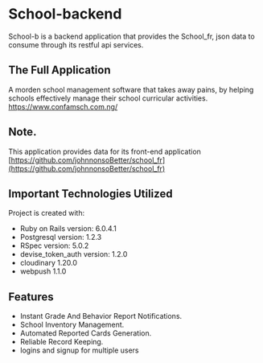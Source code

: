 # School-backend

School-b is a backend application that provides the School_fr, json data to consume through its restful api services.


## The Full Application
A morden school management software that takes away pains, by helping schools effectively manage their school curricular activities. https://www.confamsch.com.ng/

## Note.
This application provides data for its front-end application  [https://github.com/johnnonsoBetter/school_fr](https://github.com/johnnonsoBetter/school_fr)


## Important Technologies Utilized

Project is created with:
* Ruby on Rails version: 6.0.4.1 
* Postgresql version: 1.2.3
* RSpec version: 5.0.2
* devise_token_auth version: 1.2.0
* cloudinary 1.20.0
* webpush 1.1.0


## Features

* Instant Grade And Behavior Report Notifications.
* School Inventory Management.
* Automated Reported Cards Generation.
* Reliable Record Keeping.
* logins and signup for multiple users